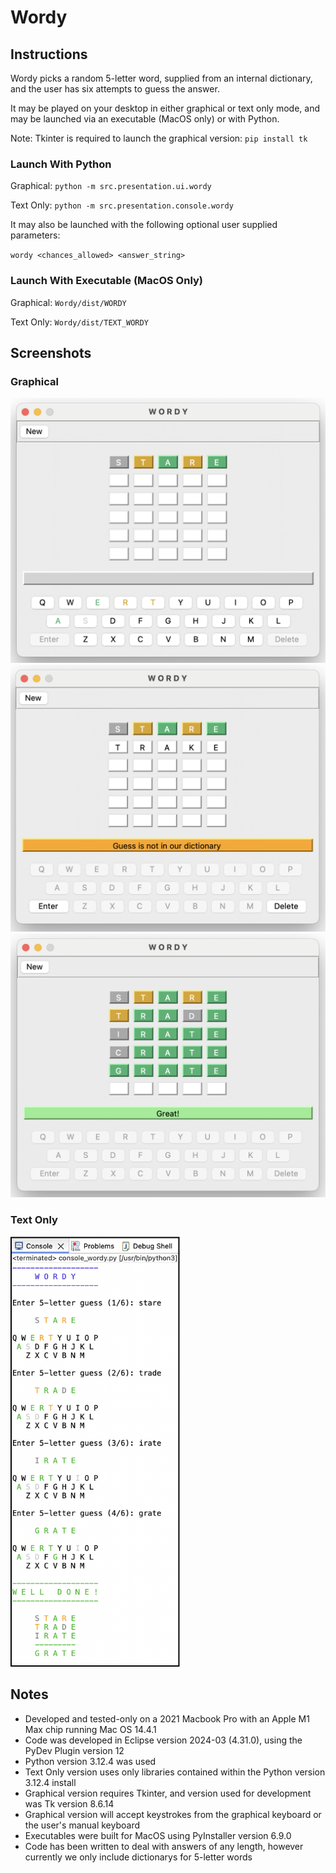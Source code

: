 # Wordy
## Instructions
Wordy picks a random 5-letter word, supplied from an internal dictionary, and the user has six attempts to guess the answer.

It may be played on your desktop in either graphical or text only mode, and may be launched via an executable (MacOS only) or with Python.

Note: Tkinter is required to launch the graphical version: `pip install tk`

### Launch With Python

Graphical: `python -m src.presentation.ui.wordy`

Text Only: `python -m src.presentation.console.wordy`

It may also be launched with the following optional user supplied parameters:

`wordy <chances_allowed> <answer_string>`

### Launch With Executable (MacOS Only)
Graphical: `Wordy/dist/WORDY`

Text Only: `Wordy/dist/TEXT_WORDY`

## Screenshots
### Graphical
<img width="550" alt="Screenshot 2024-07-16 at 7 18 23 PM" src="Wordy/src/resources/images/Wordy_Screenshot_UI_1.png">
<img width="534" alt="Screenshot 2024-07-16 at 7 59 28 PM" src="Wordy/src/resources/images/Wordy_Screenshot_UI_3.png">
<img width="557" alt="Screenshot 2024-07-16 at 7 19 07 PM" src="Wordy/src/resources/images/Wordy_Screenshot_UI_2.png">

### Text Only
<img width="271" alt="Screenshot 2024-07-13 at 8 46 25 PM" src="Wordy/src/resources/images/Wordy_Screenshot_Console.png">

## Notes
* Developed and tested-only on a 2021 Macbook Pro with an Apple M1 Max chip running Mac OS 14.4.1
* Code was developed in Eclipse version 2024-03 (4.31.0), using the PyDev Plugin version 12
* Python version 3.12.4 was used
* Text Only version uses only libraries contained within the Python version 3.12.4 install
* Graphical version requires Tkinter, and version used for development was Tk version 8.6.14
* Graphical version will accept keystrokes from the graphical keyboard or the user's manual keyboard
* Executables were built for MacOS using PyInstaller version 6.9.0
* Code has been written to deal with answers of any length, however currently we only include dictionarys for 5-letter words
